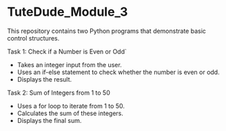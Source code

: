 # TuteDude_Module_3
This repository contains two Python programs that demonstrate basic control structures.

Task 1: Check if a Number is Even or Odd`  
- Takes an integer input from the user.  
- Uses an if-else statement to check whether the number is even or odd.  
- Displays the result.  

Task 2: Sum of Integers from 1 to 50
- Uses a for loop to iterate from 1 to 50.  
- Calculates the sum of these integers.  
- Displays the final sum.
